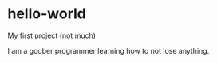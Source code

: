 # hello-world
My first project (not much)

I am a goober programmer learning how to not lose anything.
